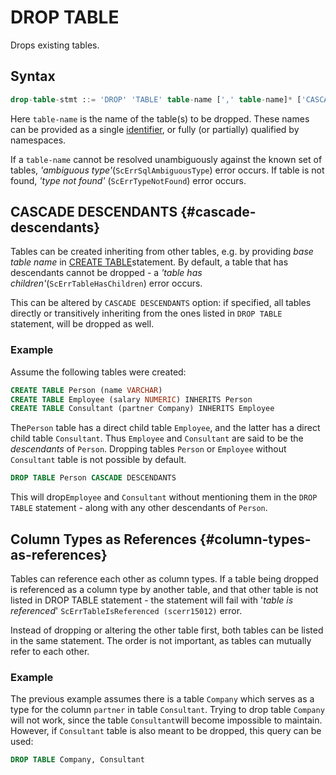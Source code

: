 # DROP TABLE

Drops existing tables.

## Syntax

```sql
drop-table-stmt ::= 'DROP' 'TABLE' table-name [',' table-name]* ['CASCADE' 'DESCENDANTS']
```

Here `table-name` is the name of the table\(s\) to be dropped. These names can be provided as a single [identifier](https://starcounter.gitbooks.io/rebelslounge/content/sql/Identifiers.html), or fully \(or partially\) qualified by namespaces.

If a `table-name` cannot be resolved unambiguously against the known set of tables, _'ambiguous type'_\(`ScErrSqlAmbiguousType`\) error occurs. If table is not found, _'type not found'_ \(`ScErrTypeNotFound`\) error occurs.

## CASCADE DESCENDANTS {#cascade-descendants}

Tables can be created inheriting from other tables, e.g. by providing _base table name_ in [CREATE TABLE](https://starcounter.gitbooks.io/rebelslounge/content/sql/sql_CREATE_TABLE.html)statement. By default, a table that has descendants cannot be dropped - a _'table has children'_\(`ScErrTableHasChildren`\) error occurs.

This can be altered by `CASCADE DESCENDANTS` option: if specified, all tables directly or transitively inheriting from the ones listed in `DROP TABLE` statement, will be dropped as well.

### Example

Assume the following tables were created:

```sql
CREATE TABLE Person (name VARCHAR)
CREATE TABLE Employee (salary NUMERIC) INHERITS Person
CREATE TABLE Consultant (partner Company) INHERITS Employee
```

The`Person` table has a direct child table `Employee`, and the latter has a direct child table `Consultant`. Thus `Employee` and `Consultant` are said to be the _descendants_ of `Person`. Dropping tables `Person` or `Employee` without `Consultant` table is not possible by default.

```sql
DROP TABLE Person CASCADE DESCENDANTS
```

This will drop`Employee` and `Consultant` without mentioning them in the `DROP TABLE` statement - along with any other descendants of `Person`.

## Column Types as References {#column-types-as-references}

Tables can reference each other as column types. If a table being dropped is referenced as a column type by another table, and that other table is not listed in DROP TABLE statement - the statement will fail with '_table is referenced_' `ScErrTableIsReferenced (scerr15012)` error.

Instead of dropping or altering the other table first, both tables can be listed in the same statement. The order is not important, as tables can mutually refer to each other.

### Example

The previous example assumes there is a table `Company` which serves as a type for the column `partner` in table `Consultant`. Trying to drop table `Company` will not work, since the table `Consultant`will become impossible to maintain. However, if `Consultant` table is also meant to be dropped, this query can be used:

```sql
DROP TABLE Company, Consultant
```

